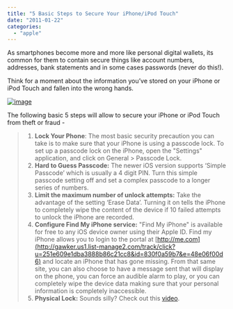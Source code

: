 ```yaml
---
title: "5 Basic Steps to Secure Your iPhone/iPod Touch"
date: "2011-01-22"
categories: 
  - "apple"
---
```


As smartphones become more and more like personal digital wallets, its common for them to contain secure things like account numbers, addresses, bank statements and in some cases passwords (never do this!).

Think for a moment about the information you’ve stored on your iPhone or iPod Touch and fallen into the wrong hands.

[![image](http://lh3.ggpht.com/_40bmzDo_mBs/TTsSQrKZv8I/AAAAAAAABuI/hVBVfS9-iJ8/image_thumb%5B1%5D.png?imgmax=800 "image")](http://lh5.ggpht.com/_40bmzDo_mBs/TTsSNvnDYRI/AAAAAAAABuA/Rvu6scE2WFI/s1600-h/image%5B3%5D.png)

The following basic 5 steps will allow to secure your iPhone or iPod Touch from theft or fraud -

> 1. **Lock Your Phone**: The most basic security precaution you can take is to make sure that your iPhone is using a passcode lock. To set up a passcode lock on the iPhone, open the "Settings" application, and click on General > Passcode Lock.
> 2. **Hard to Guess Passcode:** The newer iOS version supports ‘Simple Passcode’ which is usually a 4 digit PIN. Turn this simple passcode setting off and set a complex passcode to a longer series of numbers.
> 3. **Limit the maximum number of unlock attempts:** Take the advantage of the setting ‘Erase Data’. Turning it on tells the iPhone to completely wipe the content of the device if 10 failed attempts to unlock the iPhone are recorded.
> 4. **Configure Find My iPhone service:** "Find My iPhone" is available for free to any iOS device owner using their Apple ID. Find my iPhone allows you to login to the portal at [http://me.com](http://gawker.us1.list-manage2.com/track/click?u=251e609e1dba3888b86c21cc8&id=830f0a59b7&e=48e06f00d6) and locate an iPhone that has gone missing. From that same site, you can also choose to have a message sent that will display on the phone, you can force an audible alarm to play, or you can completely wipe the device data making sure that your personal information is completely inaccessible.
> 5. **Physical Lock:** Sounds silly? Check out this [video](http://www.youtube.com/watch?v=565UjYGrl4E).
